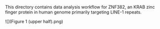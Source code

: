 This directory contains data analysis workflow for ZNF382, an KRAB zinc finger protein in human genome primarily targeting LINE-1 repeats.

![](Figure 1 (upper half).png)
